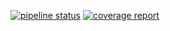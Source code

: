 [![pipeline status](https://gitlab.informatics.ru/matulka/abacaba-final/badges/change_password/pipeline.svg)](https://gitlab.informatics.ru/matulka/abacaba-final/commits/change_password)
[![coverage report](https://gitlab.informatics.ru/matulka/abacaba-final/badges/change_password/coverage.svg)](https://gitlab.informatics.ru/matulka/abacaba-final/commits/change_password)
